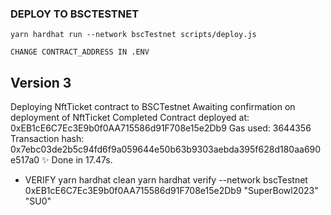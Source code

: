 ### DEPLOY TO BSCTESTNET

`yarn hardhat run --network bscTestnet scripts/deploy.js`

`CHANGE CONTRACT_ADDRESS IN .ENV`
## Version 3
Deploying NftTicket contract to BSCTestnet
Awaiting confirmation on deployment of NftTicket
Completed
Contract deployed at:  0xEB1cE6C7Ec3E9b0f0AA715586d91F708e15e2Db9
Gas used: 3644356
Transaction hash: 0x7ebc03de2b5c94fd6f9a059644e50b63b9303aebda395f628d180aa690e517a0
✨  Done in 17.47s.

- VERIFY
yarn hardhat clean
yarn hardhat verify --network bscTestnet 0xEB1cE6C7Ec3E9b0f0AA715586d91F708e15e2Db9 "SuperBowl2023" "SU0"
